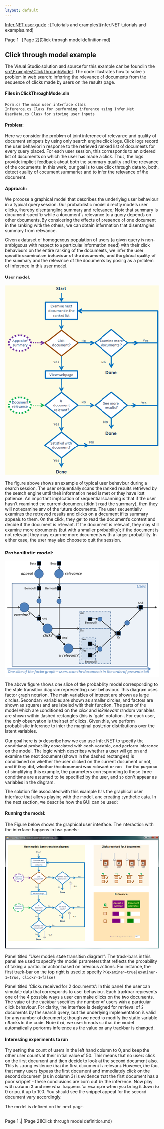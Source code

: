 ```yaml
---
layout: default 
--- 
```

[Infer.NET user guide](index.md) : [Tutorials and examples](Infer.NET tutorials and examples.md)

Page 1 \| [Page 2](Click through model definition.md)

## Click through model example

The Visual Studio solution and source for this example can be found in the [src\\Examples\\ClickThroughModel](https://github.com/dotnet/infer/tree/master/src/Examples/ClickThroughModel). The code illustrates how to solve a problem in web search: inferring the relevance of documents from the sequence of clicks made by users on the results page.

#### Files in ClickThroughModel.sln

```
Form.cs The main user interface class 
Inference.cs Class for performing inference using Infer.Net
UserData.cs Class for storing user inputs
```

#### Problem:

Here we consider the problem of joint inference of relevance and quality of document snippets by using only search engine click logs. Click logs record the user behavior in response to the retrieved ranked list of documents for every query placed. For each user session, this corresponds to an ordered list of documents on which the user has made a click. Thus, the logs provide implicit feedback about both the summary quality and the relevance of the documents. In this work, our goal is to use click through data to, both, detect quality of document summaries and to infer the relevance of the document.

#### Approach:

We propose a graphical model that describes the underlying user behaviour in a typical query session. Our probabilistic model directly models user clicks, thereby disentangling summary and relevance; Note that summary is document-specific while a document's relevance to a query depends on other documents. By considering the effects of presence of one document in the ranking with the others, we can obtain information that disentangles summary from relevance.

Given a dataset of homogenous population of users (a given query is non-ambiguous with respect to a particular information need) with their click behaviours on the entire ranking of the documents, we infer the user specific examination behaviour of the documents, and the global quality of the summary and the relevance of the documents by posing as a problem of inference in this user model.

#### User model:

![Click model - state transition diagram](clickModel_stateTransitionDiagram.png)

The figure above shows an example of typical user behaviour during a search session. The user sequentially scans the ranked results retrieved by the search engine until their information need is met or they have lost patience. An important implication of sequential scanning is that if the user hasn’t examined the current document (didn’t read the summary), then they will not examine any of the future documents. The user sequentially examines the retrieved results and clicks on a document if its summary appeals to them. On the click, they get to read the document’s content and decide if the document is relevant. If the document is relevant, they may still examine more documents (but with a smaller probability); if the document is not relevant they may examine more documents with a larger probability. In either case, the user may also choose to quit the session.

### Probabilistic model:

![Click model - state transition diagram](ClickThroughModelFactorGraph.png)

The above figure shows one slice of the probability model corresponding to the state transition diagram representing user behaviour. This diagram uses factor graph notation. The main variables of interest are shown as large circles. Secondary variables are shown as smaller circles, and factors are shown as squares and are labeled with their function. The parts of the model which are conditioned on the _click_ and _isRelevant_ random variables are shown within dashed rectangles (this is 'gate' notation). For each user, the only observation is their set of clicks. Given this, we perform probabilistic inference to infer the marginal posterior distributions over the latent variables.

Our goal here is to describe how we can use Infer.NET to specify the conditional probability associated with each variable, and perform inference on the model. The logic which describes whether a user will go on and examine the next document (shown in the dashed rectangles) is conditioned on whether the user clicked on the current document or not, and if they did, whether the document was relevant or not - for the purpose of simplifying this example, the parameters corresponding to these three conditions are assumed to be specified by the user, and so don't appear as variables in the diagram. 

The solution file associated with this example has the graphical user interface that allows playing with the model, and creating synthetic data. In the next section, we describe how the GUI can be used:

#### Running the model:

The Figure below shows the graphical user interface. The interaction with the interface happens in two panels:

![Click model GUI](clickModel_gui.png)

Panel titled “User model: state transition diagram”: The track-bars in this panel are used to specify the model parameters that reflects the probability of taking a particular action based on previous actions. For instance, the first track-bar on the top right is used to specify `P(examiner=true|examiner-1=true, clickr-1=false)`

Panel titled ‘Clicks received for 2 documents’: In this panel, the user can simulate data that corresponds to user behaviour. Each trackbar represents one of the 4 possible ways a user can make clicks on the two documents. The value of the trackbar specifies the number of users with a particular click behaviour. For clarity, the interface is designed for retrieval of 2 documents by the search query, but the underlying implementation is valid for any number of documents; though we need to modify the static variable nRanks in the code. Note that, we use threads so that the model automatically performs inference as the value on any trackbar is changed.

#### Interesting experiments to run

Try setting the count of users in the left hand column to 0, and keep the other user counts at their initial value of 50. This means that no users click on the first document and then decide to look at the second document also. This is strong evidence that the first document is relevant. However, the fact that many users bypass the first document and immediately click on the second document (as in column 3) is evidence that the first document has a poor snippet - these conclusions are born out by the inference. Now play with column 3 and see what happens for example when you bring it down to 0 or put it up to 100. You should see the snippet appeal for the second document vary accordingly.

The model is defined on the next page.

<br/>
Page 1 \| [Page 2](Click through model definition.md)
